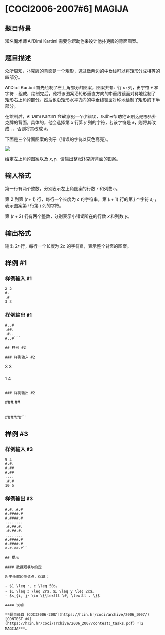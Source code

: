 # [COCI2006-2007#6] MAGIJA

## 题目背景

知名魔术师 Al'Dimi Kartimi 需要你帮助他来设计他扑克牌的背面图案。

## 题目描述

众所周知，扑克牌的背面是一个矩形，通过做两边的中垂线可以将矩形分成相等的四部分。

Al'Dimi Kartimi 首先绘制了左上角部分的图案，图案共有 $r$ 行 $m$ 列，由字符 `#` 和字符 `.` 组成。绘制完后，他将该图案沿矩形垂直方向的中垂线镜面对称地绘制了矩形右上角的部分。然后他沿矩形水平方向的中垂线镜面对称地绘制了矩形的下半部分。

在绘制后，Al'Dimi Kartimi 会故意犯一个小错误，以此来帮助他识别这是哪张扑克牌的背面。具体的，他会选择第 $x$ 行第 $y$ 列的字符，若该字符是 `#`，则将其改成 `.`，否则将其改成 `#`。

下面是三个背面图案的例子（错误的字符以灰色高亮）。

![](https://cdn.luogu.com.cn/upload/image_hosting/7p7lah31.png)

给定左上角的图案以及 $x, y$，请输出整张扑克牌背面的图案。

## 输入格式

第一行有两个整数，分别表示左上角图案的行数 $r$ 和列数 $c$。

第 $2$ 到第 $(r + 1)$ 行，每行一个长度为 $c$ 的字符串，第 $(i + 1)$ 行的第 $j$ 个字符 $s_{i, j}$ 表示图案第 $i$ 行第 $j$ 列的字符。

第 $(r + 2)$ 行有两个整数，分别表示小错误所在的行数 $x$ 和列数 $y$。

## 输出格式

输出 $2r$ 行，每行一个长度为 $2c$ 的字符串，表示整个背面的图案。

## 样例 #1

### 样例输入 #1
```
2 2
#.
.#
3 3
```

### 样例输出 #1

```
#..#
.##.
.#..
#..#```

## 样例 #2

### 样例输入 #2
```
3 3
###
###
###
1 4
```

### 样例输出 #2

```
###.##
######
######
######
######
######```

## 样例 #3

### 样例输入 #3
```
5 4
#.#.
#.##
#.##
....
.#.#
10 5
```

### 样例输出 #3

```
#.#..#.#
#.####.#
#.####.#
........
.#.##.#.
.#.##.#.
........
#.####.#
#.####.#
#.#.##.#```

## 提示

#### 数据规模与约定

对于全部的测试点，保证：

- $1 \leq r, c \leq 50$。
- $1 \leq x \leq 2r$，$1 \leq y \leq 2c$。
- $s_{i, j} \in \{\texttt \#, \texttt . \}$

#### 说明

**题目译自 [COCI2006-2007](https://hsin.hr/coci/archive/2006_2007/) [CONTEST #6](https://hsin.hr/coci/archive/2006_2007/contest6_tasks.pdf) *T2   MAGIJA***。
